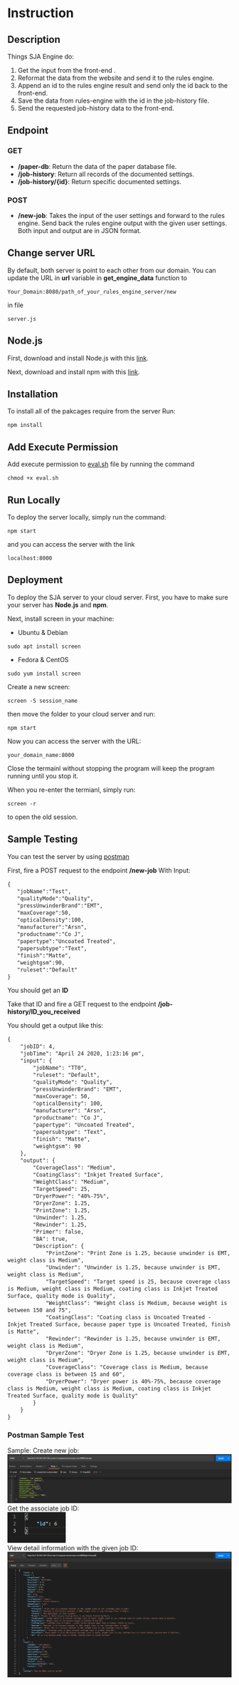# Instruction

## Description

Things SJA Engine do:

1. Get the input from the front-end .
2. Reformat the data from the website and send it to the rules engine.
3. Append an id to the rules engine result and send only the id back to the front-end.
4. Save the data from rules-engine with the id in the job-history file.
5. Send the requested job-history data to the front-end.

## Endpoint

### GET

- **/paper-db**: Return the data of the paper database file.
- **/job-history**: Return all records of the documented settings.
- **/job-history/{id}**: Return specific documented settings.

### POST

- **/new-job**: Takes the input of the user settings and forward to the rules engine. Send back the rules engine output with the given user settings. Both input and output are in JSON format.

## Change server URL

By default, both server is point to each other from our domain. You can update the URL in **url** variable in **get_engine_data** function to

```
Your_Domain:8080/path_of_your_rules_engine_server/new
```

in file

```
server.js
```

## Node.js

First, download and install Node.js with this [link](https://nodejs.org/en/).

Next, download and install npm with this [link](https://www.npmjs.com/get-npm).

## Installation

To install all of the pakcages require from the server
Run:

```
npm install
```

## Add Execute Permission
Add execute permission to [eval.sh](eval.sh) file by running the command
```
chmod +x eval.sh
```

## Run Locally

To deploy the server locally, simply run the command:

```
npm start
```

and you can access the server with the link

```
localhost:8000
```

## Deployment

To deploy the SJA server to your cloud server. First, you have to make sure your server has **Node.js** and **npm**.

Next, install screen in your machine:

- Ubuntu & Debian

```
sudo apt install screen
```

- Fedora & CentOS

```
sudo yum install screen
```

Create a new screen:

```
screen -S session_name
```

then move the folder to your cloud server and run:

```
npm start
```

Now you can access the server with the URL:

```
your_domain_name:8000
```

Close the termainl without stopping the program will keep the program running until you stop it.

When you re-enter the termianl, simply run:

```
screen -r
```

to open the old session.

## Sample Testing

You can test the server by using [postman](https://www.postman.com/)

First, fire a POST request to the endpoint **/new-job**
With Input:

```
{
   "jobName":"Test",
   "qualityMode":"Quality",
   "pressUnwinderBrand":"EMT",
   "maxCoverage":50,
   "opticalDensity":100,
   "manufacturer":"Arsn",
   "productname":"Co J",
   "papertype":"Uncoated Treated",
   "papersubtype":"Text",
   "finish":"Matte",
   "weightgsm":90,
   "ruleset":"Default"
}
```

You should get an **ID**

Take that ID and fire a GET request to the endpoint **/job-history/ID_you_received**

You should get a output like this:

```
{
    "jobID": 4,
    "jobTime": "April 24 2020, 1:23:16 pm",
    "input": {
        "jobName": "TT0",
        "ruleset": "Default",
        "qualityMode": "Quality",
        "pressUnwinderBrand": "EMT",
        "maxCoverage": 50,
        "opticalDensity": 100,
        "manufacturer": "Arsn",
        "productname": "Co J",
        "papertype": "Uncoated Treated",
        "papersubtype": "Text",
        "finish": "Matte",
        "weightgsm": 90
    },
    "output": {
        "CoverageClass": "Medium",
        "CoatingClass": "Inkjet Treated Surface",
        "WeightClass": "Medium",
        "TargetSpeed": 25,
        "DryerPower": "40%-75%",
        "DryerZone": 1.25,
        "PrintZone": 1.25,
        "Unwinder": 1.25,
        "Rewinder": 1.25,
        "Primer": false,
        "BA": true,
        "Description": {
            "PrintZone": "Print Zone is 1.25, because unwinder is EMT, weight class is Medium",
            "Unwinder": "Unwinder is 1.25, because unwinder is EMT, weight class is Medium",
            "TargetSpeed": "Target speed is 25, because coverage class is Medium, weight class is Medium, coating class is Inkjet Treated Surface, quality mode is Quality",
            "WeightClass": "Weight class is Medium, because weight is between 150 and 75",
            "CoatingClass": "Coating class is Uncoated Treated - Inkjet Treated Surface, because paper type is Uncoated Treated, finish is Matte",
            "Rewinder": "Rewinder is 1.25, because unwinder is EMT, weight class is Medium",
            "DryerZone": "Dryer Zone is 1.25, because unwinder is EMT, weight class is Medium",
            "CoverageClass": "Coverage class is Medium, because coverage class is between 15 and 60",
            "DryerPower": "Dryer power is 40%-75%, because coverage class is Medium, weight class is Medium, coating class is Inkjet Treated Surface, quality mode is Quality"
        }
    }
}
```
### Postman Sample Test
Sample:
   Create new job:  
   ![Create_new_job](https://github.com/KuanYuLai/Senior-Project/blob/master/Classwork/Img/SJA_IN_1.PNG)  
   Get the associate job ID:  
   ![Get_job_ID](https://github.com/KuanYuLai/Senior-Project/blob/master/Classwork/Img/SJA_OUT_1.PNG)  
   View detail information with the given job ID:  
   ![View_job](https://github.com/KuanYuLai/Senior-Project/blob/master/Classwork/Img/SJA_GET_1.PNG)  
